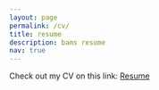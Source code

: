 ```yaml
---
layout: page
permalink: /cv/
title: resume
description: bams resume
nav: true
---
```


Check out my CV on this link: [Resume](https:/docs.google.com/document/d/1Hny5PH2bVO_Tq4o5wwQJ6CX6kDYkPbXuIOLiQan916o/preview)

<!-- For now, this page is assumed to be a static description of your courses. You can convert it to a collection similar to `_projects/` so that you can have a dedicated page for each course. {:target="\_blank"}
-->
